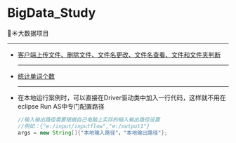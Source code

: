 # BigData_Study

:rocket::sunny:大数据项目

***

- [客户端上传文件、删除文件、文件名更改、文件名查看、文件和文件夹判断]( https://github.com/free-tiu/BigData_Study/tree/master/HdfsClientDemo )

  ***

- [统计单词个数]( https://github.com/free-tiu/BigData_Study/tree/master/hadoop )

  ***



 - 在本地运行案例时，可以直接在Driver驱动类中加入一行代码，这样就不用在eclipse Run AS中专门配置路径

   ~~~java
   //输入输出路径需要根据自己电脑上实际的输入输出路径设置
   //例如：{"e:/input/inputflow","e:/output1"}
   args = new String[]{"本地输入路径"，"本地输出路径"};
   ~~~

